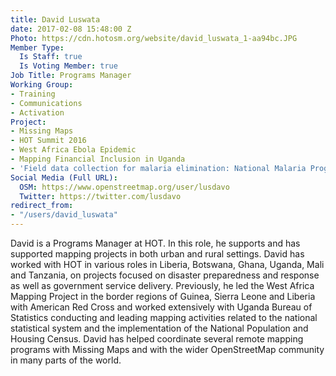 ```yaml
---
title: David Luswata
date: 2017-02-08 15:48:00 Z
Photo: https://cdn.hotosm.org/website/david_luswata_1-aa94bc.JPG
Member Type:
  Is Staff: true
  Is Voting Member: true
Job Title: Programs Manager
Working Group:
- Training
- Communications
- Activation
Project:
- Missing Maps
- HOT Summit 2016
- West Africa Ebola Epidemic
- Mapping Financial Inclusion in Uganda
- 'Field data collection for malaria elimination: National Malaria Programme'
Social Media (Full URL):
  OSM: https://www.openstreetmap.org/user/lusdavo
  Twitter: https://twitter.com/lusdavo
redirect_from:
- "/users/david_luswata"
---
```


David is a Programs Manager at HOT. In this role, he supports and has supported mapping projects in both urban and rural settings. David has worked with HOT in various roles in Liberia, Botswana, Ghana, Uganda, Mali and Tanzania, on projects focused on disaster preparedness and response as well as government service delivery. Previously, he led the West Africa Mapping Project in the border regions of Guinea, Sierra Leone and Liberia with American Red Cross and worked extensively with Uganda Bureau of Statistics conducting and leading mapping activities related to the national statistical system and the implementation of the National Population and Housing Census. David has helped coordinate several remote mapping programs with Missing Maps and with the wider OpenStreetMap community in many parts of the world.